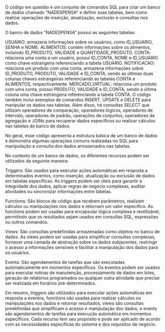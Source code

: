O código em questão é um conjunto de comandos SQL para criar um banco de dados chamado "NADESPENSA" e definir suas tabelas, bem como realizar operações de inserção, atualização, exclusão e consultas nos dados.

O banco de dados "NADESPENSA" possui as seguintes tabelas:

USUARIO: armazena informações sobre os usuários, como ID_USUARIO, SENHA e NOME.
ALIMENTOS: contém informações sobre os alimentos, incluindo ID_PRODUTO, VALIDADE e QUANTIDADE_PRODUTO.
CONTA: relaciona uma conta a um usuário, possui ID_CONTA, NOME e ID_USUARIO como chave estrangeira referenciando a tabela USUARIO.
NOTIFICACAO: relaciona um produto com uma conta, armazena informações sobre ID_PRODUTO, PRODUTO, VALIDADE e ID_CONTA, sendo as últimas duas colunas chaves estrangeiras referenciando as tabelas CONTA e ALIMENTOS, respectivamente.
MERCADO_VIRTUAL: relaciona um produto com uma conta, possui PRODUTO, VALIDADE e ID_CONTA, sendo a última coluna uma chave estrangeira referenciando a tabela CONTA.
O código também inclui exemplos de comandos INSERT, UPDATE e DELETE para manipular os dados nas tabelas. Além disso, há consultas SELECT que utilizam operadores de comparação, operadores lógicos, operadores de intervalo, operadores de padrão, operações de conjuntos, operadores de agregação e JOINs para recuperar dados específicos ou realizar cálculos nas tabelas do banco de dados.

No geral, esse código apresenta a estrutura básica de um banco de dados e demonstra algumas operações comuns realizadas no SQL para manipulação e consulta dos dados armazenados nas tabelas.

No contexto de um banco de dados, os diferentes recursos podem ser utilizados da seguinte maneira:

Triggers: São usados para executar ações automáticas em resposta a determinados eventos, como inserção, atualização ou exclusão de dados em tabelas específicas. As triggers podem ser úteis para garantir a integridade dos dados, aplicar regras de negócio complexas, auditar atividades ou sincronizar informações entre tabelas.

Functions: São blocos de código que recebem parâmetros, realizam cálculos ou manipulações nos dados e retornam um valor específico. As functions podem ser usadas para encapsular lógica complexa e reutilizável, permitindo que os resultados sejam usados em consultas SQL, expressões ou outros comandos.

Views: São consultas predefinidas armazenadas como objetos no banco de dados. As views podem ser usadas para simplificar consultas complexas, fornecer uma camada de abstração sobre os dados subjacentes, restringir o acesso a informações sensíveis e facilitar a manipulação dos dados para os usuários.

Events: São agendamentos de tarefas que são executadas automaticamente em momentos específicos. Os eventos podem ser usados para executar rotinas de manutenção, processamento de dados em lotes, geração de relatórios programados ou qualquer outra atividade que precise ser realizada em horários pré-determinados.

Em resumo, triggers são utilizados para executar ações automáticas em resposta a eventos, functions são usadas para realizar cálculos ou manipulações nos dados e retornar resultados, views são consultas predefinidas que simplificam o acesso e manipulação dos dados, e events são agendamentos de tarefas para execução automática em momentos específicos. Cada recurso tem seu propósito e pode ser aplicado de acordo com as necessidades específicas do sistema e dos requisitos de negócio.